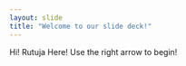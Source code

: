 ```yaml
---
layout: slide
title: "Welcome to our slide deck!"
---
```

Hi! Rutuja Here!
Use the right arrow to begin!
